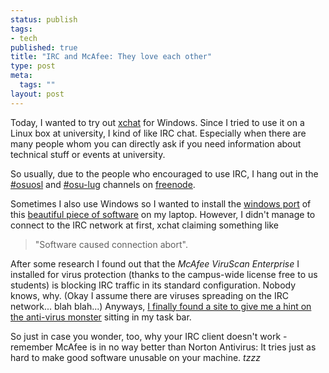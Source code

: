 ```yaml
--- 
status: publish
tags: 
- tech
published: true
title: "IRC and McAfee: They love each other"
type: post
meta: 
  tags: ""
layout: post
---
```

Today, I wanted to try out <a href="http://xchat.org">xchat</a> for Windows. Since I tried to use it on a Linux box at university, I kind of like IRC chat. Especially when there are many people whom you can directly ask if you need information about technical stuff or events at university.

So usually, due to the people who encouraged to use IRC, I hang out in the <a href="http://osuosl.org/support/document_view">#osuosl</a> and <a href="http://lug.oregonstate.edu/index.php/About_us">#osu-lug</a> channels on <a href="http://freenode.net/">freenode</a>.

Sometimes I also use Windows so I wanted to install the <a href="http://www.xchat.org/windows/">windows port</a> of this <a href="http://www.xchat.org/">beautiful piece of software</a> on my laptop. However, I didn't manage to connect to the IRC network at first, xchat claiming something like

<blockquote>"Software caused connection abort".</blockquote>

After some research I found out that the <em>McAfee ViruScan Enterprise</em> I installed for virus protection (thanks to the campus-wide license free to us students) is blocking IRC traffic in its standard configuration. Nobody knows, why. (Okay I assume there are viruses spreading on the IRC network... blah blah...) Anyways, <a href="http://trout.snt.utwente.nl/ubbthreads/showflat.php?Cat=0&Number=38665&page=&fpart=4&vc=1">I finally found a site to give me a hint on the anti-virus monster</a> sitting in my task bar.

So just in case you wonder, too, why your IRC client doesn't work - remember McAfee is in no way better than Norton Antivirus: It tries just as hard to make good software unusable on your machine. *tzzz*
